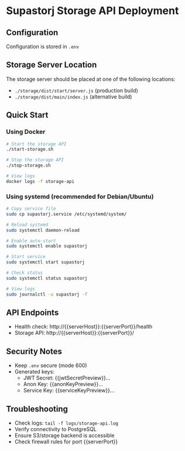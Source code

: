 # Supastorj Storage API Deployment

## Configuration
Configuration is stored in `.env`

## Storage Server Location
The storage server should be placed at one of the following locations:
- `./storage/dist/start/server.js` (production build)
- `./storage/dist/main/index.js` (alternative build)

## Quick Start

### Using Docker
```bash
# Start the storage API
./start-storage.sh

# Stop the storage API
./stop-storage.sh

# View logs
docker logs -f storage-api
```

### Using systemd (recommended for Debian/Ubuntu)
```bash
# Copy service file
sudo cp supastorj.service /etc/systemd/system/

# Reload systemd
sudo systemctl daemon-reload

# Enable auto-start
sudo systemctl enable supastorj

# Start service
sudo systemctl start supastorj

# Check status
sudo systemctl status supastorj

# View logs
sudo journalctl -u supastorj -f
```

## API Endpoints
- Health check: http://{{serverHost}}:{{serverPort}}/health
- Storage API: http://{{serverHost}}:{{serverPort}}/

## Security Notes
- Keep `.env` secure (mode 600)
- Generated keys:
  - JWT Secret: {{jwtSecretPreview}}...
  - Anon Key: {{anonKeyPreview}}...
  - Service Key: {{serviceKeyPreview}}...

## Troubleshooting
- Check logs: `tail -f logs/storage-api.log`
- Verify connectivity to PostgreSQL
- Ensure S3/storage backend is accessible
- Check firewall rules for port {{serverPort}}